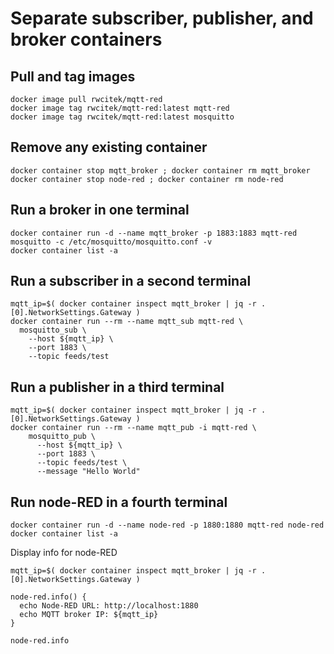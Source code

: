 
# Separate subscriber, publisher, and broker containers

## Pull and tag images
```
docker image pull rwcitek/mqtt-red
docker image tag rwcitek/mqtt-red:latest mqtt-red
docker image tag rwcitek/mqtt-red:latest mosquitto
```


## Remove any existing container
```
docker container stop mqtt_broker ; docker container rm mqtt_broker
docker container stop node-red ; docker container rm node-red
```


## Run a broker in one terminal
```
docker container run -d --name mqtt_broker -p 1883:1883 mqtt-red mosquitto -c /etc/mosquitto/mosquitto.conf -v
docker container list -a
```


## Run a subscriber in a second terminal
```
mqtt_ip=$( docker container inspect mqtt_broker | jq -r .[0].NetworkSettings.Gateway )
docker container run --rm --name mqtt_sub mqtt-red \
  mosquitto_sub \
    --host ${mqtt_ip} \
    --port 1883 \
    --topic feeds/test
```


## Run a publisher in a third terminal
```
mqtt_ip=$( docker container inspect mqtt_broker | jq -r .[0].NetworkSettings.Gateway )
docker container run --rm --name mqtt_pub -i mqtt-red \
    mosquitto_pub \
      --host ${mqtt_ip} \
      --port 1883 \
      --topic feeds/test \
      --message "Hello World"
```


## Run node-RED in a fourth terminal
```
docker container run -d --name node-red -p 1880:1880 mqtt-red node-red
docker container list -a
```

Display info for node-RED
```
mqtt_ip=$( docker container inspect mqtt_broker | jq -r .[0].NetworkSettings.Gateway )

node-red.info() {
  echo Node-RED URL: http://localhost:1880
  echo MQTT broker IP: ${mqtt_ip}
}

node-red.info
```



